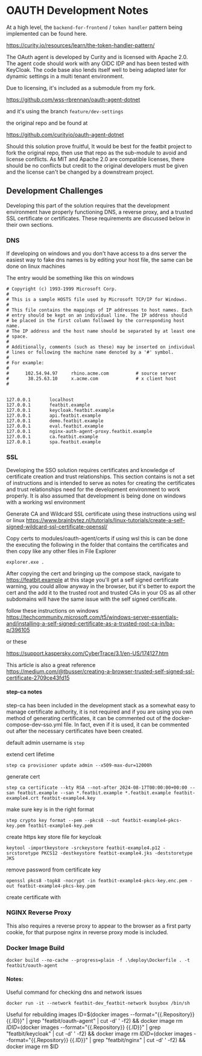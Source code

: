 # OAUTH Development Notes

At a high level, the `backend-for-frontend` / `token handler` pattern being implemented can be found here.

https://curity.io/resources/learn/the-token-handler-pattern/


The OAuth agent is developed by Curity and is licensed with Apache 2.0. The agent code should work with any OIDC IDP and has been tested with KeyCloak.  The code base also lends itself well to being adapted later for dynamic settings in a multi tenant environment.

Due to licensing, it's included as a submodule from my fork.

https://github.com/wss-rbrennan/oauth-agent-dotnet

and it's using the branch `feature/dev-settings`

the original repo and be found at 

https://github.com/curityio/oauth-agent-dotnet

Should this solution prove fruitful, It would be best for the featbit project to fork the original repo, then use that repo as the sub-module to avoid and license conflicts.  As MIT and Apache 2.0 are compatible licenses, there should be no conflicts but credit to the original developers must be given and the license can't be changed by a downstream project.

## Development Challenges

Developing this part of the solution requires that the development environment have properly functioning DNS, a reverse proxy, and a trusted SSL certificate or certificates.  These requirements are discussed below in their own sections.



### DNS

If developing on windows and you don't have access to a dns server the easiest way to fake dns names is by editing your host file, the same can be done on linux machines

The entry would be something like this on windows

```
# Copyright (c) 1993-1999 Microsoft Corp.
#
# This is a sample HOSTS file used by Microsoft TCP/IP for Windows.
#
# This file contains the mappings of IP addresses to host names. Each
# entry should be kept on an individual line. The IP address should
# be placed in the first column followed by the corresponding host name.
# The IP address and the host name should be separated by at least one
# space.
#
# Additionally, comments (such as these) may be inserted on individual
# lines or following the machine name denoted by a '#' symbol.
#
# For example:
#
#      102.54.94.97     rhino.acme.com          # source server
#       38.25.63.10     x.acme.com              # x client host
#


127.0.0.1       localhost
127.0.0.1       featbit.example
127.0.0.1       keycloak.featbit.example
127.0.0.1       api.featbit.example
127.0.0.1       demo.featbit.example
127.0.0.1       eval.featbit.example
127.0.0.1       nginx-auth-agent-proxy.featbit.example
127.0.0.1       ca.featbit.example
127.0.0.1       spa.featbit.example
```

### SSL

Developing the SSO solution requires certificates and knowledge of certificate creation and trust relationships.  This section contains is not a set of instructions and is intended to serve as notes for creating the certificates and trust relationships need for the development environment to work properly. It is also assumed that development is being done on windows with a working wsl environment 

Generate CA and Wildcard SSL certificate using these instructions using wsl or linux
https://www.brainbytez.nl/tutorials/linux-tutorials/create-a-self-signed-wildcard-ssl-certificate-openssl/

Copy certs to modules/oauth-agent/certs if using wsl this is can be done the executing the following in the folder that contains the certificates and then copy like any other files in File Explorer
```
explorer.exe .
```


After copying the cert and bringing up the compose stack, navigate to https://featbit.example at this stage you'll get a self signed certificate warning, you could allow anyway in the browser, but it's better to export the cert and the add it to the trusted root and trusted CAs in your OS as all other subdomains will have the same issue with the self signed certificate.

follow these instructions on windows
https://techcommunity.microsoft.com/t5/windows-server-essentials-and/installing-a-self-signed-certificate-as-a-trusted-root-ca-in/ba-p/396105

or these

https://support.kaspersky.com/CyberTrace/3.1/en-US/174127.htm

This article is also a great reference
https://medium.com/@tbusser/creating-a-browser-trusted-self-signed-ssl-certificate-2709ce43fd15


#### step-ca notes 

step-ca has been included in the development stack as a somewhat easy to manage certificate  authority, it is not required and if you are using you own method of generating certificates, it can be commented out of the docker-compose-dev-sso.yml file. In fact, even if it is used, it can be commented out after the necessary certificates have been created.


default admin username is `step`

extend cert lifetime 
```
step ca provisioner update admin --x509-max-dur=12000h
```

generate cert
```
step ca certificate --kty RSA --not-after 2024-08-17T00:00:00+00:00 --san featbit.example --san *.featbit.example *.featbit.example featbit-example4.crt featbit-example4.key

```

make sure key is in the right format
```
step crypto key format --pem --pkcs8 --out featbit-example4-pkcs-key.pem featbit-example4-key.pem
```

create https key store file for keycloak
```
keytool -importkeystore -srckeystore featbit-example4.p12 -srcstoretype PKCS12 -destkeystore featbit-example4.jks -deststoretype JKS
```

remove password from certificate key
```
openssl pkcs8 -topk8 -nocrypt -in featbit-example4-pkcs-key.enc.pem -out featbit-example4-pkcs-key.pem
```

create certificate with 
### NGINX Reverse Proxy
This also requires a reverse proxy to appear to the browser as a first party cookie, for that purpose nginx in reverse proxy mode is included.

### Docker Image Build

```
docker build --no-cache --progress=plain -f .\deploy\Dockerfile . -t featbit/oauth-agent
```

#### Notes:

Useful command for checking dns and network issues
```
docker run -it --network featbit-dev_featbit-network busybox /bin/sh
```
Useful for rebuilding images
ID=$(docker images --format="{{.Repository}} {{.ID}}" |  grep "featbit/oauth-agent" |  cut -d' ' -f2) && docker image rm $ID
ID=$(docker images --format="{{.Repository}} {{.ID}}" |  grep "featbit/keycloak" |  cut -d' ' -f2) && docker image rm $ID
ID=$(docker images --format="{{.Repository}} {{.ID}}" |  grep "featbit/nginx" |  cut -d' ' -f2) && docker image rm $ID
